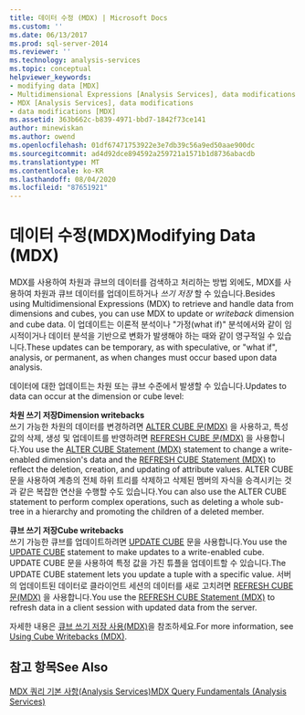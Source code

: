 ```yaml
---
title: 데이터 수정 (MDX) | Microsoft Docs
ms.custom: ''
ms.date: 06/13/2017
ms.prod: sql-server-2014
ms.reviewer: ''
ms.technology: analysis-services
ms.topic: conceptual
helpviewer_keywords:
- modifying data [MDX]
- Multidimensional Expressions [Analysis Services], data modifications
- MDX [Analysis Services], data modifications
- data modifications [MDX]
ms.assetid: 363b662c-b839-4971-bbd7-1842f73ce141
author: minewiskan
ms.author: owend
ms.openlocfilehash: 01df67471753922e3e7db39c56a9ed50aae900dc
ms.sourcegitcommit: ad4d92dce894592a259721a1571b1d8736abacdb
ms.translationtype: MT
ms.contentlocale: ko-KR
ms.lasthandoff: 08/04/2020
ms.locfileid: "87651921"
---
```

# <a name="modifying-data-mdx"></a><span data-ttu-id="cb456-102">데이터 수정(MDX)</span><span class="sxs-lookup"><span data-stu-id="cb456-102">Modifying Data (MDX)</span></span>
  <span data-ttu-id="cb456-103">MDX를 사용하여 차원과 큐브의 데이터를 검색하고 처리하는 방법 외에도, MDX를 사용하여 차원과 큐브 데이터를 업데이트하거나 *쓰기 저장* 할 수 있습니다.</span><span class="sxs-lookup"><span data-stu-id="cb456-103">Besides using Multidimensional Expressions (MDX) to retrieve and handle data from dimensions and cubes, you can use MDX to update or *writeback* dimension and cube data.</span></span> <span data-ttu-id="cb456-104">이 업데이트는 이론적 분석이나 "가정(what if)" 분석에서와 같이 임시적이거나 데이터 분석을 기반으로 변화가 발생해야 하는 때와 같이 영구적일 수 있습니다.</span><span class="sxs-lookup"><span data-stu-id="cb456-104">These updates can be temporary, as with speculative, or "what if", analysis, or permanent, as when changes must occur based upon data analysis.</span></span>  
  
 <span data-ttu-id="cb456-105">데이터에 대한 업데이트는 차원 또는 큐브 수준에서 발생할 수 있습니다.</span><span class="sxs-lookup"><span data-stu-id="cb456-105">Updates to data can occur at the dimension or cube level:</span></span>  
  
 <span data-ttu-id="cb456-106">**차원 쓰기 저장**</span><span class="sxs-lookup"><span data-stu-id="cb456-106">**Dimension writebacks**</span></span>  
 <span data-ttu-id="cb456-107">쓰기 가능한 차원의 데이터를 변경하려면 [ALTER CUBE 문(MDX)](/sql/mdx/mdx-data-definition-alter-cube) 을 사용하고, 특성 값의 삭제, 생성 및 업데이트를 반영하려면 [REFRESH CUBE 문(MDX)](/sql/mdx/mdx-data-definition-refresh-cube) 을 사용합니다.</span><span class="sxs-lookup"><span data-stu-id="cb456-107">You use the [ALTER CUBE Statement (MDX)](/sql/mdx/mdx-data-definition-alter-cube) statement to change a write-enabled dimension's data and the [REFRESH CUBE Statement (MDX)](/sql/mdx/mdx-data-definition-refresh-cube) to reflect the deletion, creation, and updating of attribute values.</span></span> <span data-ttu-id="cb456-108">ALTER CUBE 문을 사용하여 계층의 전체 하위 트리를 삭제하고 삭제된 멤버의 자식을 승격시키는 것과 같은 복잡한 연산을 수행할 수도 있습니다.</span><span class="sxs-lookup"><span data-stu-id="cb456-108">You can also use the ALTER CUBE statement to perform complex operations, such as deleting a whole sub-tree in a hierarchy and promoting the children of a deleted member.</span></span>  
  
 <span data-ttu-id="cb456-109">**큐브 쓰기 저장**</span><span class="sxs-lookup"><span data-stu-id="cb456-109">**Cube writebacks**</span></span>  
 <span data-ttu-id="cb456-110">쓰기 가능한 큐브를 업데이트하려면 [UPDATE CUBE](/sql/mdx/mdx-data-manipulation-update-cube) 문을 사용합니다.</span><span class="sxs-lookup"><span data-stu-id="cb456-110">You use the [UPDATE CUBE](/sql/mdx/mdx-data-manipulation-update-cube) statement to make updates to a write-enabled cube.</span></span> <span data-ttu-id="cb456-111">UPDATE CUBE 문을 사용하여 특정 값을 가진 튜플을 업데이트할 수 있습니다.</span><span class="sxs-lookup"><span data-stu-id="cb456-111">The UPDATE CUBE statement lets you update a tuple with a specific value.</span></span> <span data-ttu-id="cb456-112">서버의 업데이트된 데이터로 클라이언트 세션의 데이터를 새로 고치려면 [REFRESH CUBE 문(MDX)](/sql/mdx/mdx-data-definition-refresh-cube) 을 사용합니다.</span><span class="sxs-lookup"><span data-stu-id="cb456-112">You use the [REFRESH CUBE Statement (MDX)](/sql/mdx/mdx-data-definition-refresh-cube) to refresh data in a client session with updated data from the server.</span></span>  
  
 <span data-ttu-id="cb456-113">자세한 내용은 [큐브 쓰기 저장 사용&#40;MDX&#41;](mdx-data-modification-using-cube-writebacks.md)을 참조하세요.</span><span class="sxs-lookup"><span data-stu-id="cb456-113">For more information, see [Using Cube Writebacks &#40;MDX&#41;](mdx-data-modification-using-cube-writebacks.md).</span></span>  
  
## <a name="see-also"></a><span data-ttu-id="cb456-114">참고 항목</span><span class="sxs-lookup"><span data-stu-id="cb456-114">See Also</span></span>  
 [<span data-ttu-id="cb456-115">MDX 쿼리 기본 사항&#40;Analysis Services&#41;</span><span class="sxs-lookup"><span data-stu-id="cb456-115">MDX Query Fundamentals &#40;Analysis Services&#41;</span></span>](mdx-query-fundamentals-analysis-services.md)  
  
  
